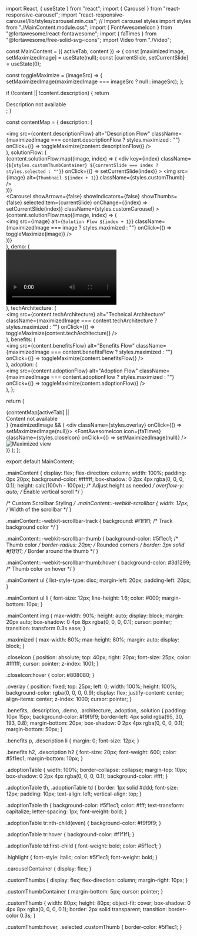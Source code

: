 import React, { useState } from "react";
import { Carousel } from "react-responsive-carousel";
import "react-responsive-carousel/lib/styles/carousel.min.css"; // Import carousel styles
import styles from "./MainContent.module.css";
import { FontAwesomeIcon } from "@fortawesome/react-fontawesome";
import { faTimes } from "@fortawesome/free-solid-svg-icons";
import Video from "./Video";

const MainContent = ({ activeTab, content }) => {
  const [maximizedImage, setMaximizedImage] = useState(null);
  const [currentSlide, setCurrentSlide] = useState(0);

  const toggleMaximize = (imageSrc) => {
    setMaximizedImage(maximizedImage === imageSrc ? null : imageSrc);
  };

  if (!content || !content.description) {
    return <div className={styles.mainContent}>Description not available</div>;
  }

  const contentMap = {
    description: (
      <div className={styles.description}>
        <img
          src={content.descriptionFlow}
          alt="Description Flow"
          className={maximizedImage === content.descriptionFlow ? styles.maximized : ""}
          onClick={() => toggleMaximize(content.descriptionFlow)}
        />
      </div>
    ),
    solutionFlow: (
      <div className={styles.solution}>
        <div className={styles.carouselContainer}>
          <div className={styles.customThumbs}>
            {content.solutionFlow.map((image, index) => (
              <div
                key={index}
                className={`${styles.customThumbContainer} ${currentSlide === index ? styles.selected : ""}`}
                onClick={() => setCurrentSlide(index)}
              >
                <img src={image} alt={`Thumbnail ${index + 1}`} className={styles.customThumb} />
              </div>
            ))}
          </div>
          <Carousel
            showArrows={false}
            showIndicators={false}
            showThumbs={false}
            selectedItem={currentSlide}
            onChange={(index) => setCurrentSlide(index)}
            className={styles.customCarousel}
          >
            {content.solutionFlow.map((image, index) => (
              <div key={index}>
                <img
                  src={image}
                  alt={`Solution Flow ${index + 1}`}
                  className={maximizedImage === image ? styles.maximized : ""}
                  onClick={() => toggleMaximize(image)}
                />
              </div>
            ))}
          </Carousel>
        </div>
      </div>
    ),
    demo: (
      <div className={styles.demo}>
        <Video src={content.demo} />
      </div>
    ),
    techArchitecture: (
      <div className={styles.architecture}>
        <img
          src={content.techArchitecture}
          alt="Technical Architecture"
          className={maximizedImage === content.techArchitecture ? styles.maximized : ""}
          onClick={() => toggleMaximize(content.techArchitecture)}
        />
      </div>
    ),
    benefits: (
      <div className={styles.benefits}>
        <img
          src={content.benefitsFlow}
          alt="Benefits Flow"
          className={maximizedImage === content.benefitsFlow ? styles.maximized : ""}
          onClick={() => toggleMaximize(content.benefitsFlow)}
        />
      </div>
    ),
    adoption: (
      <div className={styles.adoption}>
        <img
          src={content.adoptionFlow}
          alt="Adoption Flow"
          className={maximizedImage === content.adoptionFlow ? styles.maximized : ""}
          onClick={() => toggleMaximize(content.adoptionFlow)}
        />
      </div>
    ),
  };

  return (
    <div className={styles.mainContent}>
      {contentMap[activeTab] || <div>Content not available</div>}
      {maximizedImage && (
        <div className={styles.overlay} onClick={() => setMaximizedImage(null)}>
          <FontAwesomeIcon icon={faTimes} className={styles.closeIcon} onClick={() => setMaximizedImage(null)} />
          <img src={maximizedImage} alt="Maximized view" className={styles.maximized} />
        </div>
      )}
    </div>
  );
};

export default MainContent;

.mainContent {
  display: flex;
  flex-direction: column;
  width: 100%;
  padding: 0px 20px;
  background-color: #ffffff;
  box-shadow: 0 2px 4px rgba(0, 0, 0, 0.1);
  height: calc(100vh - 100px); /* Adjust height as needed */
  overflow-y: auto; /* Enable vertical scroll */
}

/* Custom Scrollbar Styling */
.mainContent::-webkit-scrollbar {
  width: 12px; /* Width of the scrollbar */
}

.mainContent::-webkit-scrollbar-track {
  background: #f1f1f1; /* Track background color */
}

.mainContent::-webkit-scrollbar-thumb {
  background-color: #5f1ec1; /* Thumb color */
  border-radius: 20px; /* Rounded corners */
  border: 3px solid #f1f1f1; /* Border around the thumb */
}

.mainContent::-webkit-scrollbar-thumb:hover {
  background-color: #3d1299; /* Thumb color on hover */
}

.mainContent ul {
  list-style-type: disc;
  margin-left: 20px;
  padding-left: 20px;
}

.mainContent ul li {
  font-size: 12px;
  line-height: 1.6;
  color: #000;
  margin-bottom: 10px;
}

.mainContent img {
  max-width: 90%;
  height: auto;
  display: block;
  margin: 20px auto;
  box-shadow: 0 4px 8px rgba(0, 0, 0, 0.1);
  cursor: pointer;
  transition: transform 0.3s ease;
}

.maximized {
  max-width: 80%;
  max-height: 80%;
  margin: auto;
  display: block;
}

.closeIcon {
  position: absolute;
  top: 40px;
  right: 20px;
  font-size: 25px;
  color: #ffffff;
  cursor: pointer;
  z-index: 1001;
}

.closeIcon:hover {
  color: #808080;
}

.overlay {
  position: fixed;
  top: 25px;
  left: 0;
  width: 100%;
  height: 100%;
  background-color: rgba(0, 0, 0, 0.9);
  display: flex;
  justify-content: center;
  align-items: center;
  z-index: 1000;
  cursor: pointer;
}

.benefits,
.description,
.demo,
.architecture,
.adoption,
.solution {
  padding: 10px 15px;
  background-color: #f9f9f9;
  border-left: 4px solid rgba(95, 30, 193, 0.8);
  margin-bottom: 20px;
  box-shadow: 0 2px 4px rgba(0, 0, 0, 0.1);
  margin-bottom: 50px;
}

.benefits p,
.description li {
  margin: 0;
  font-size: 12px;
}

.benefits h2,
.description h2 {
  font-size: 20px;
  font-weight: 600;
  color: #5f1ec1;
  margin-bottom: 10px;
}

.adoptionTable {
  width: 100%;
  border-collapse: collapse;
  margin-top: 10px;
  box-shadow: 0 2px 4px rgba(0, 0, 0, 0.1);
  background-color: #fff;
}

.adoptionTable th,
.adoptionTable td {
  border: 1px solid #ddd;
  font-size: 12px;
  padding: 10px;
  text-align: left;
  vertical-align: top;
}

.adoptionTable th {
  background-color: #5f1ec1;
  color: #fff;
  text-transform: capitalize;
  letter-spacing: 1px;
  font-weight: bold;
}

.adoptionTable tr:nth-child(even) {
  background-color: #f9f9f9;
}

.adoptionTable tr:hover {
  background-color: #f1f1f1;
}

.adoptionTable td:first-child {
  font-weight: bold;
  color: #5f1ec1;
}

.highlight {
  font-style: italic;
  color: #5f1ec1;
  font-weight: bold;
}

.carouselContainer {
  display: flex;
}

.customThumbs {
  display: flex;
  flex-direction: column;
  margin-right: 10px;
}

.customThumbContainer {
  margin-bottom: 5px;
  cursor: pointer;
}

.customThumb {
  width: 80px;
  height: 80px;
  object-fit: cover;
  box-shadow: 0 4px 8px rgba(0, 0, 0, 0.1);
  border: 2px solid transparent;
  transition: border-color 0.3s;
}

.customThumb:hover,
.selected .customThumb {
  border-color: #5f1ec1;
}
